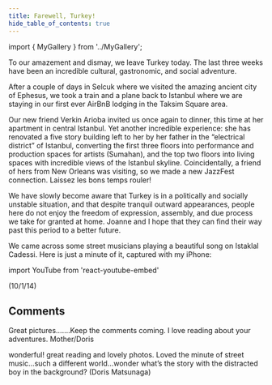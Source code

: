```yaml
---
title: Farewell, Turkey!
hide_table_of_contents: true
---
```


import { MyGallery } from '../MyGallery';

<MyGallery prefix="farewell" suffix="jpg" num ={7} />

To our amazement and dismay, we leave Turkey today.  The last three weeks have been an incredible cultural, gastronomic, and social adventure.

After a couple of days in Selcuk where we visited the amazing ancient city of Ephesus, we took a train and a plane back to Istanbul where we are staying in our first ever AirBnB lodging in the Taksim Square area.

Our new friend Verkin Arioba invited us once again to dinner, this time at her apartment in central Istanbul.  Yet another incredible experience: she has renovated a five story building left to her by her father in the “electrical district” of Istanbul, converting the first three floors into performance and production spaces for artists (Sumahan), and the top two floors into living spaces with incredible views of the Istanbul skyline. Coincidentally, a friend of hers from New Orleans was visiting, so we made a new JazzFest connection.  Laissez les bons temps rouler!

We have slowly become aware that Turkey is in a politically and socially unstable situation, and that despite tranquil outward appearances, people here do not enjoy the freedom of expression, assembly, and due process we take for granted at home. Joanne and I hope that they can find their way past this period to a better future.

We came across some street musicians playing a beautiful song on Istaklal Cadessi. Here is just a minute of it, captured with my iPhone:

import YouTube from 'react-youtube-embed'

<YouTube id="agtgPXt6rDY"/>

(10/1/14)

## Comments

Great pictures…….Keep the comments coming. I love reading about your adventures. Mother/Doris

wonderful! great reading and lovely photos. Loved the minute of street music…such a different world…wonder what’s the story with the distracted boy in the background? (Doris Matsunaga)